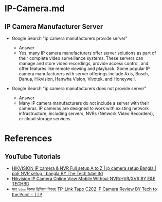 # IP-Camera.md

## IP Camera Manufacturer Server

* Google Search "ip camera manufacturers provide server"
  * Answer
  * Yes, many IP camera manufacturers offer server solutions as part of their complete video surveillance systems. These servers can manage and store video recordings, provide access control, and offer features like remote viewing and playback. Some popular IP camera manufacturers with server offerings include Axis, Bosch, Dahua, Hikvision, Hanwha Vision, Vivotek, and Honeywell.

* Google Search "ip camera manufacturers does not provide server"
  * Answer
  * Many IP camera manufacturers do not include a server with their cameras. IP cameras are designed to work with existing network infrastructure, including servers, NVRs (Network Video Recorders), or cloud storage services.

# References

## YouTube Tutorials

* [HIKVISION IP camera & NVR Full setup A to Z | ip camera setup Bangla | poE NVR setup | bangla BY The Tech tube ltd](https://www.youtube.com/watch?v=fWDvXQqB5XU)
* [Hikvision IP Camera Online View Mobile Without NVR/HVR/XVR BY E&E TECHBD](https://www.youtube.com/watch?v=MrFwkr_boGk)
* [মাত্র ২৫০০ টাকায় প্রিমিয়াম ফিচারঃ TP-Link Tapo C202 IP Camera Review BY Tech to the Point - TTP](https://www.youtube.com/watch?v=NzaP20YsePE)

